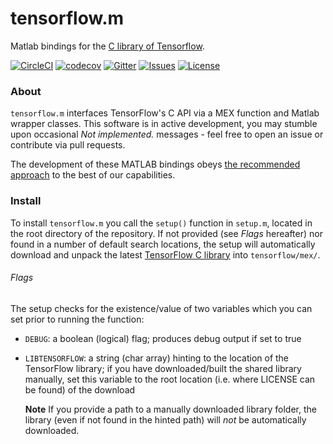 # tensorflow.m

Matlab bindings for the [C library of Tensorflow](https://www.tensorflow.org/install/lang_c).

[![CircleCI](https://img.shields.io/circleci/build/github/asteinh/tensorflow.m/master?style=flat-square)](https://circleci.com/gh/asteinh/tensorflow.m)
[![codecov](https://img.shields.io/codecov/c/github/asteinh/tensorflow.m/master?style=flat-square)](https://codecov.io/gh/asteinh/tensorflow.m)
[![Gitter](https://img.shields.io/gitter/room/tensorflowm/community?color=rgb%2870%2C%20188%2C%20153%29&style=flat-square)](https://gitter.im/tensorflowm/community?utm_source=badge&utm_medium=badge&utm_campaign=pr-badge)
[![Issues](https://img.shields.io/github/issues-raw/asteinh/tensorflow.m?style=flat-square)](https://github.com/asteinh/tensorflow.m/issues)
[![License](https://img.shields.io/github/license/asteinh/tensorflow.m?style=flat-square)](https://github.com/asteinh/tensorflow.m/blob/master/LICENSE)

### About
`tensorflow.m` interfaces TensorFlow's C API via a MEX function and Matlab wrapper classes. This software is in active development, you may stumble upon occasional *Not implemented.* messages - feel free to open an issue or contribute via pull requests.

The development of these MATLAB bindings obeys [the recommended approach](https://github.com/tensorflow/docs/blob/master/site/en/r1/guide/extend/bindings.md) to the best of our capabilities.

### Install

To install `tensorflow.m` you call the `setup()` function in `setup.m`, located in the root directory of the repository. If not provided (see *Flags* hereafter) nor found in a number of default search locations, the setup will automatically download and unpack the latest [TensorFlow C library](https://www.tensorflow.org/install/lang_c) into `tensorflow/mex/`.

###### Flags
The setup checks for the existence/value of two variables which you can set prior to running the function:

- `DEBUG`: a boolean (logical) flag; produces debug output if set to true
- `LIBTENSORFLOW`: a string (char array) hinting to the location of the TensorFlow library; if you have downloaded/built the shared library manually, set this variable to the root location (i.e. where LICENSE can be found) of the download

  **Note** If you provide a path to a manually downloaded library folder, the library (even if not found in the hinted path) will *not* be automatically downloaded.
